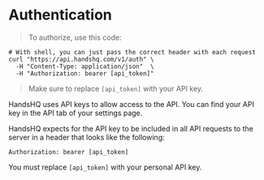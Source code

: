 # Authentication

> To authorize, use this code:


```shell
# With shell, you can just pass the correct header with each request
curl "https://api.handshq.com/v1/auth" \
  -H "Content-Type: application/json"  \
  -H "Authorization: bearer [api_token]"
```

> Make sure to replace `[api_token]` with your API key.

HandsHQ uses API keys to allow access to the API. You can find your API key in the API tab of your settings page.

HandsHQ expects for the API key to be included in all API requests to the server in a header that looks like the following:

`Authorization: bearer [api_token]`

<aside class="notice">
You must replace <code>[api_token]</code> with your personal API key.
</aside>
